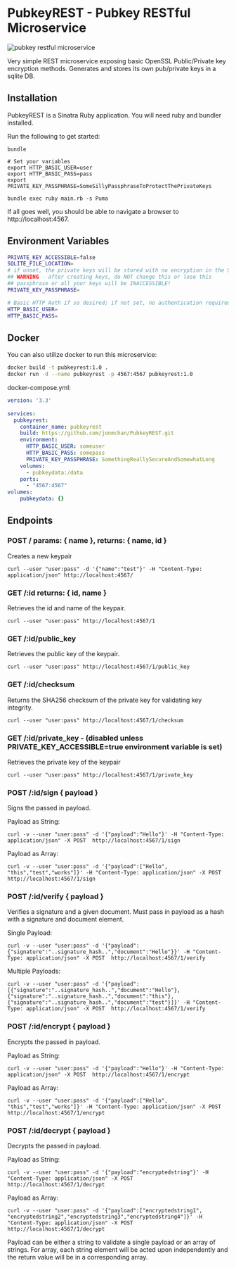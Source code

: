 # PubkeyREST - Pubkey RESTful Microservice

![pubkey restful microservice](https://user-images.githubusercontent.com/1827190/68080007-243cf180-fdc1-11e9-9394-be1c83a98830.png)

Very simple REST microservice exposing basic OpenSSL Public/Private key encryption methods. Generates and stores its own pub/private keys in a sqlite DB.

## Installation

PubkeyREST is a Sinatra Ruby application. You will need ruby and bundler installed.

Run the following to get started:



```
bundle 

# Set your variables
export HTTP_BASIC_USER=user
export HTTP_BASIC_PASS=pass
export PRIVATE_KEY_PASSPHRASE=SomeSillyPassphraseToProtectThePrivateKeys

bundle exec ruby main.rb -s Puma
```

If all goes well, you should be able to navigate a browser to http://localhost:4567.



## Environment Variables

```bash
PRIVATE_KEY_ACCESSIBLE=false
SQLITE_FILE_LOCATION=
# if unset, the private keys will be stored with no encryption in the SQLiteDB
## WARNING - after creating keys, do NOT change this or lose this 
## passphrase or all your keys will be INACCESSIBLE!
PRIVATE_KEY_PASSPHRASE=

# Basic HTTP Auth if so desired; if not set, no authentication required
HTTP_BASIC_USER=
HTTP_BASIC_PASS=
```

## Docker

You can also utilize docker to run this microservice:

```bash
docker build -t pubkeyrest:1.0 .
docker run -d --name pubkeyrest -p 4567:4567 pubkeyrest:1.0
```

docker-compose.yml:
```yml
version: '3.3'
  
services:
  pubkeyrest:
    container_name: pubkeyrest
    build: https://github.com/jonmchan/PubkeyREST.git
    environment:
      HTTP_BASIC_USER: someuser
      HTTP_BASIC_PASS: somepass
      PRIVATE_KEY_PASSPHRASE: SomethingReallySecureAndSomewhatLong
    volumes:
      - pubkeydata:/data
    ports:
      - "4567:4567"
volumes:
    pubkeydata: {}
```

## Endpoints

### POST / params: { name }, returns: { name, id } 

Creates a new keypair

```
curl --user "user:pass" -d '{"name":"test"}' -H "Content-Type: application/json" http://localhost:4567/
```

### GET /:id returns: { id, name }

Retrieves the id and name of the keypair.

```
curl --user "user:pass" http://localhost:4567/1
```

### GET /:id/public_key

Retrieves the public key of the keypair.

```
curl --user "user:pass" http://localhost:4567/1/public_key
```

### GET /:id/checksum

Returns the SHA256 checksum of the private key for validating key integrity.

```
curl --user "user:pass" http://localhost:4567/1/checksum
```

### GET /:id/private_key - (disabled unless PRIVATE_KEY_ACCESSIBLE=true environment variable is set)

Retrieves the private key of the keypair

```
curl --user "user:pass" http://localhost:4567/1/private_key
```

### POST /:id/sign { payload } 

Signs the passed in payload. 

Payload as String:
```
curl -v --user "user:pass" -d '{"payload":"Hello"}' -H "Content-Type: application/json" -X POST  http://localhost:4567/1/sign
```

Payload as Array:
```
curl -v --user "user:pass" -d '{"payload":["Hello", "this","test","works"]}' -H "Content-Type: application/json" -X POST  http://localhost:4567/1/sign
```

### POST /:id/verify { payload }

Verifies a signature and a given document. Must pass in payload as a hash with a signature and document element.

Single Payload:
```
curl -v --user "user:pass" -d '{"payload": {"signature":"..signature_hash..","document":"Hello"}}' -H "Content-Type: application/json" -X POST  http://localhost:4567/1/verify
```

Multiple Payloads:
```
curl -v --user "user:pass" -d '{"payload": [{"signature":"..signature_hash..","document":"Hello"},{"signature":"..signature_hash..","document":"this"},{"signature":"..signature_hash..","document":"test"}]}' -H "Content-Type: application/json" -X POST  http://localhost:4567/1/verify
```

### POST /:id/encrypt { payload }

Encrypts the passed in payload. 

Payload as String:
```
curl -v --user "user:pass" -d '{"payload":"Hello"}' -H "Content-Type: application/json" -X POST  http://localhost:4567/1/encrypt
```

Payload as Array:
```
curl -v --user "user:pass" -d '{"payload":["Hello", "this","test","works"]}' -H "Content-Type: application/json" -X POST  http://localhost:4567/1/encrypt
```


### POST /:id/decrypt { payload }

Decrypts the passed in payload.

Payload as String:
```
curl -v --user "user:pass" -d '{"payload":"encryptedstring"}' -H "Content-Type: application/json" -X POST  http://localhost:4567/1/decrypt
```

Payload as Array:
```
curl -v --user "user:pass" -d '{"payload":["encryptedstring1", "encryptedstring2","encryptedstring3","encryptedstring4"]}' -H "Content-Type: application/json" -X POST  http://localhost:4567/1/decrypt
```

Payload can be either a string to validate a single payload or an array of strings. For array, each string element  will be acted upon independently and the return value will be in a corresponding array.

